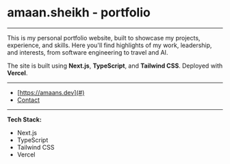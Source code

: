 # **amaan.sheikh - portfolio**

---

This is my personal portfolio website, built to showcase my projects, experience, and skills. Here you'll find highlights of my work, leadership, and interests, from software engineering to travel and AI.

The site is built using **Next.js**, **TypeScript**, and **Tailwind CSS**. Deployed with **Vercel**.

---

- [https://amaans.dev](#) <!-- Add your live site link here if available -->
- [Contact](mailto:amaansheikhme@gmail.com)

---

**Tech Stack:**
- Next.js
- TypeScript
- Tailwind CSS
- Vercel
